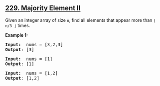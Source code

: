 <h2><a href="https://leetcode.com/problems/majority-element-ii">229. Majority Element II</a></h2>

<p>Given an integer array of size <code>n</code>, find all elements that appear more than <code>⌊ n/3 ⌋</code> times.</p>

<p><strong class="example">Example 1:</strong></p>

<pre>
<strong>Input: </strong> nums = [3,2,3]
<strong>Output</strong>: [3]
</pre>

<pre>
<strong>Input: </strong> nums = [1]
<strong>Output</strong>: [1]
</pre>

<pre>
<strong>Input: </strong> nums = [1,2]
<strong>Output</strong>: [1,2]
</pre>